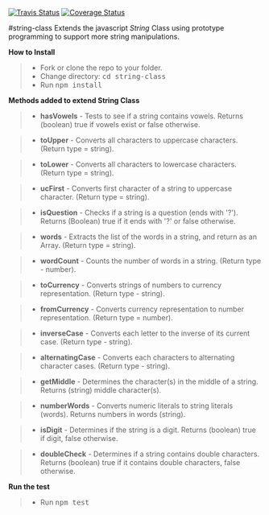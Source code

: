 [![Travis Status](https://travis-ci.org/andela-rakpan/string-class.svg?branch=develop)](https://travis-ci.org/andela-rakpan/string-class.svg?branch=develop)
[![Coverage Status](https://coveralls.io/repos/github/andela-rakpan/string-class/badge.svg?branch=develop)](https://coveralls.io/github/andela-rakpan/string-class?branch=develop)

#string-class
Extends the javascript _String_ Class using prototype programming to support more string manipulations.

**How to Install**
> - Fork or clone the repo to your folder.
> - Change directory: <kbd> cd string-class </kbd>
> - Run <kbd> npm install </kdb>

**Methods added to extend String Class**

>* **hasVowels** - Tests to see if a string contains vowels. Returns (boolean) true if vowels exist or false otherwise.

>* **toUpper** - Converts all characters to uppercase characters. (Return type = string).

>* **toLower** - Converts all characters to lowercase characters. (Return type = string).

>* **ucFirst** - Converts first character of a string to uppercase character. (Return type = string).

>* **isQuestion** - Checks if a string is a question (ends with '?'). Returns (Boolean) true if it ends with '?' or false otherwise.

>* **words** - Extracts the list of the words in a string, and return as an Array. (Return type = string).

>* **wordCount** - Counts the number of words in a string. (Return type - number).

>* **toCurrency** - Converts strings of numbers to currency representation. (Return type - string).

>* **fromCurrency** - Converts currency representation to number representation. (Return type = number).

>* **inverseCase** - Converts each letter to the inverse of its current case. (Return type - string).

>* **alternatingCase** - Converts each characters to alternating character cases. (Return type - string).

>* **getMiddle** - Determines the character(s) in the middle of a string. Returns (string) middle character(s). 

>* **numberWords** - Converts numeric literals to string literals (words). Returns numbers in words (string).

>* **isDigit** - Determines if the string is a digit. Returns (boolean) true if digit, false otherwise.

>* **doubleCheck** - Determines if a string contains double characters. Returns (boolean) true if it contains double characters, false otherwise.

**Run the test**
> - Run <kbd> npm test </kdb>